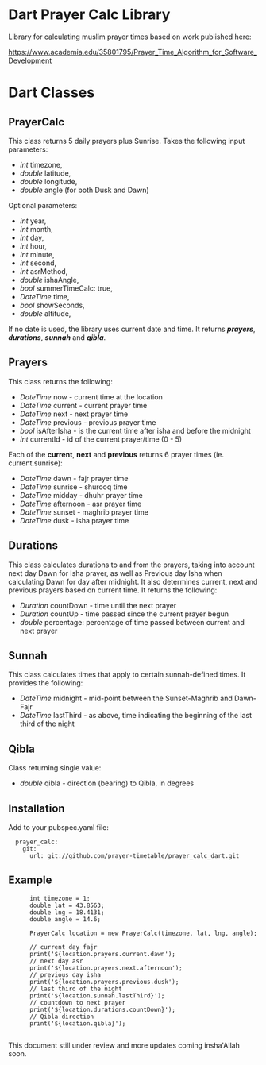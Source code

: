 # Dart Prayer Calc Library

Library for calculating muslim prayer times based on work published here:

https://www.academia.edu/35801795/Prayer_Time_Algorithm_for_Software_Development

# Dart Classes

## PrayerCalc

This class returns 5 daily prayers plus Sunrise. Takes the following input parameters:

- _int_ timezone,
- _double_ latitude,
- _double_ longitude,
- _double_ angle (for both Dusk and Dawn)

Optional parameters:

- _int_ year,
- _int_ month,
- _int_ day,
- _int_ hour,
- _int_ minute,
- _int_ second,
- _int_ asrMethod,
- _double_ ishaAngle,
- _bool_ summerTimeCalc: true,
- _DateTime_ time,
- _bool_ showSeconds,
- _double_ altitude,

If no date is used, the library uses current date and time. It returns **_prayers_**, **_durations_**, **_sunnah_** and **_qibla_**.

## Prayers

This class returns the following:

- _DateTime_ now - current time at the location
- _DateTime_ current - current prayer time
- _DateTime_ next - next prayer time
- _DateTime_ previous - previous prayer time
- _bool_ isAfterIsha - is the current time after isha and before the midnight
- _int_ currentId - id of the current prayer/time (0 - 5)

Each of the **current**, **next** and **previous** returns 6 prayer times (ie. current.sunrise):

- _DateTime_ dawn - fajr prayer time
- _DateTime_ sunrise - shurooq time
- _DateTime_ midday - dhuhr prayer time
- _DateTime_ afternoon - asr prayer time
- _DateTime_ sunset - maghrib prayer time
- _DateTime_ dusk - isha prayer time

## Durations

This class calculates durations to and from the prayers, taking into account next day Dawn for Isha prayer, as well as Previous day Isha when calculating Dawn for day after midnight. It also determines current, next and previous prayers based on current time. It returns the following:

- _Duration_ countDown - time until the next prayer
- _Duration_ countUp - time passed since the current prayer begun
- _double_ percentage: percentage of time passed between current and next prayer

## Sunnah

This class calculates times that apply to certain sunnah-defined times. It provides the following:

- _DateTime_ midnight - mid-point between the Sunset-Maghrib and Dawn-Fajr
- _DateTime_ lastThird - as above, time indicating the beginning of the last third of the night

## Qibla

Class returning single value:

- _double_ qibla - direction (bearing) to Qibla, in degrees

## Installation

Add to your pubspec.yaml file:

```
  prayer_calc:
    git:
      url: git://github.com/prayer-timetable/prayer_calc_dart.git
```

## Example

```
      int timezone = 1;
      double lat = 43.8563;
      double lng = 18.4131;
      double angle = 14.6;

      PrayerCalc location = new PrayerCalc(timezone, lat, lng, angle);

      // current day fajr
      print('${location.prayers.current.dawn');
      // next day asr
      print('${location.prayers.next.afternoon');
      // previous day isha
      print('${location.prayers.previous.dusk');
      // last third of the night
      print('${location.sunnah.lastThird}');
      // countdown to next prayer
      print('${location.durations.countDown}');
      // Qibla direction
      print('${location.qibla}');


```

This document still under review and more updates coming insha'Allah soon.
